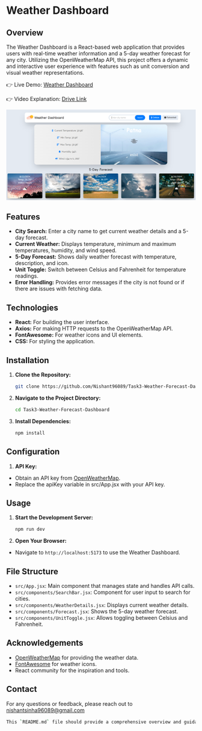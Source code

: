 # Weather Dashboard

## Overview

The Weather Dashboard is a React-based web application that provides users with real-time weather information and a 5-day weather forecast for any city. Utilizing the OpenWeatherMap API, this project offers a dynamic and interactive user experience with features such as unit conversion and visual weather representations.

👉 Live Demo: <a href='https://task3-weather-dashboard.netlify.app/'>Weather Dashboard</a>

👉 Video Explanation: <a href='https://drive.google.com/file/d/1S2BdYUxXOyQ7Y81rypELqgjjKNeiDjpZ/view?usp=drive_link'>Drive Link</a>

![Weather Forecast Dashboard](https://github.com/Nishant96089/Task3-Weather-Forecast-Dashboard/blob/main/public/screenshot.png)


## Features

- **City Search:** Enter a city name to get current weather details and a 5-day forecast.
- **Current Weather:** Displays temperature, minimum and maximum temperatures, humidity, and wind speed.
- **5-Day Forecast:** Shows daily weather forecast with temperature, description, and icon.
- **Unit Toggle:** Switch between Celsius and Fahrenheit for temperature readings.
- **Error Handling:** Provides error messages if the city is not found or if there are issues with fetching data.

## Technologies

- **React:** For building the user interface.
- **Axios:** For making HTTP requests to the OpenWeatherMap API.
- **FontAwesome:** For weather icons and UI elements.
- **CSS:** For styling the application.

## Installation

1. **Clone the Repository:**
   ```bash
   git clone https://github.com/Nishant96089/Task3-Weather-Forecast-Dashboard.git

2. **Navigate to the Project Directory:**
   ```bash
   cd Task3-Weather-Forecast-Dashboard

3. **Install Dependencies:**
   ```bash
   npm install


## Configuration

1. **API Key:**

- Obtain an API key from [OpenWeatherMap](https://openweathermap.org/api).
- Replace the apiKey variable in src/App.jsx with your API key.

## Usage

1. **Start the Development Server:**
   ```bash
   npm run dev

1. **Open Your Browser:**
- Navigate to `http://localhost:5173` to use the Weather Dashboard.

## File Structure

- `src/App.jsx`: Main component that manages state and handles API calls.
- `src/components/SearchBar.jsx`: Component for user input to search for cities.
- `src/components/WeatherDetails.jsx`: Displays current weather details.
- `src/components/Forecast.jsx`: Shows the 5-day weather forecast.
- `src/components/UnitToggle.jsx`: Allows toggling between Celsius and Fahrenheit.

## Acknowledgements

- [OpenWeatherMap](https://openweathermap.org/api) for providing the weather data.
- [FontAwesome](https://fontawesome.com/) for weather icons.
- React community for the inspiration and tools.

## Contact
For any questions or feedback, please reach out to nishantsinha96089@gmail.com

```sh
This `README.md` file should provide a comprehensive overview and guidance for your project. Make sure to update the placeholders with your actual repository URL, contact information, and any other specific details relevant to your project.


      
